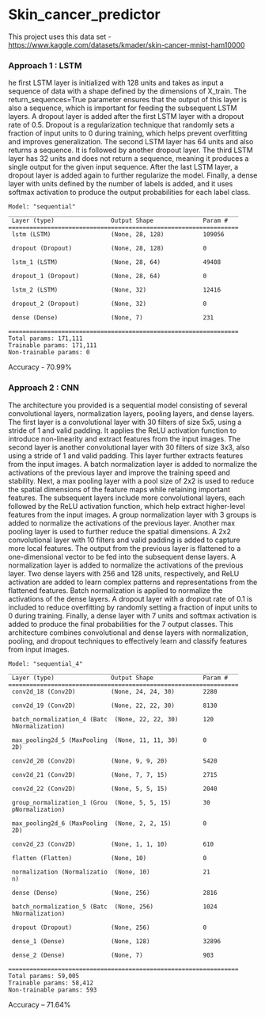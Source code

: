 # Skin_cancer_predictor

This project uses this data set - 
https://www.kaggle.com/datasets/kmader/skin-cancer-mnist-ham10000

### Approach 1 : LSTM

he first LSTM layer is initialized with 128 units and takes as input a sequence of data with a shape defined by the dimensions of X_train. The return_sequences=True parameter ensures that the output of this layer is also a sequence, which is important for feeding the subsequent LSTM layers.
A dropout layer is added after the first LSTM layer with a dropout rate of 0.5. Dropout is a regularization technique that randomly sets a fraction of input units to 0 during training, which helps prevent overfitting and improves generalization.
The second LSTM layer has 64 units and also returns a sequence. It is followed by another dropout layer.
The third LSTM layer has 32 units and does not return a sequence, meaning it produces a single output for the given input sequence.
After the last LSTM layer, a dropout layer is added again to further regularize the model.
Finally, a dense layer with units defined by the number of labels is added, and it uses softmax activation to produce the output probabilities for each label class.


```
Model: "sequential"
_________________________________________________________________
 Layer (type)                Output Shape              Param #   
=================================================================
 lstm (LSTM)                 (None, 28, 128)           109056    
                                                                 
 dropout (Dropout)           (None, 28, 128)           0         
                                                                 
 lstm_1 (LSTM)               (None, 28, 64)            49408     
                                                                 
 dropout_1 (Dropout)         (None, 28, 64)            0         
                                                                 
 lstm_2 (LSTM)               (None, 32)                12416     
                                                                 
 dropout_2 (Dropout)         (None, 32)                0         
                                                                 
 dense (Dense)               (None, 7)                 231       
                                                                 
=================================================================
Total params: 171,111
Trainable params: 171,111
Non-trainable params: 0
```


Accuracy  -  70.99%


### Approach 2 : CNN

The architecture you provided is a sequential model consisting of several convolutional layers, normalization layers, pooling layers, and dense layers.
The first layer is a convolutional layer with 30 filters of size 5x5, using a stride of 1 and valid padding. It applies the ReLU activation function to introduce non-linearity and extract features from the input images.
The second layer is another convolutional layer with 30 filters of size 3x3, also using a stride of 1 and valid padding. This layer further extracts features from the input images.
A batch normalization layer is added to normalize the activations of the previous layer and improve the training speed and stability.
Next, a max pooling layer with a pool size of 2x2 is used to reduce the spatial dimensions of the feature maps while retaining important features.
The subsequent layers include more convolutional layers, each followed by the ReLU activation function, which help extract higher-level features from the input images.
A group normalization layer with 3 groups is added to normalize the activations of the previous layer.
Another max pooling layer is used to further reduce the spatial dimensions.
A 2x2 convolutional layer with 10 filters and valid padding is added to capture more local features.
The output from the previous layer is flattened to a one-dimensional vector to be fed into the subsequent dense layers.
A normalization layer is added to normalize the activations of the previous layer.
Two dense layers with 256 and 128 units, respectively, and ReLU activation are added to learn complex patterns and representations from the flattened features.
Batch normalization is applied to normalize the activations of the dense layers.
A dropout layer with a dropout rate of 0.1 is included to reduce overfitting by randomly setting a fraction of input units to 0 during training.
Finally, a dense layer with 7 units and softmax activation is added to produce the final probabilities for the 7 output classes.
This architecture combines convolutional and dense layers with normalization, pooling, and dropout techniques to effectively learn and classify features from input images.


```
Model: "sequential_4"
_________________________________________________________________
 Layer (type)                Output Shape              Param #   
=================================================================
 conv2d_18 (Conv2D)          (None, 24, 24, 30)        2280      
                                                                 
 conv2d_19 (Conv2D)          (None, 22, 22, 30)        8130      
                                                                 
 batch_normalization_4 (Batc  (None, 22, 22, 30)       120       
 hNormalization)                                                 
                                                                 
 max_pooling2d_5 (MaxPooling  (None, 11, 11, 30)       0         
 2D)                                                             
                                                                 
 conv2d_20 (Conv2D)          (None, 9, 9, 20)          5420      
                                                                 
 conv2d_21 (Conv2D)          (None, 7, 7, 15)          2715      
                                                                 
 conv2d_22 (Conv2D)          (None, 5, 5, 15)          2040      
                                                                 
 group_normalization_1 (Grou  (None, 5, 5, 15)         30        
 pNormalization)                                                 
                                                                 
 max_pooling2d_6 (MaxPooling  (None, 2, 2, 15)         0         
 2D)                                                             
                                                                 
 conv2d_23 (Conv2D)          (None, 1, 1, 10)          610       
                                                                 
 flatten (Flatten)           (None, 10)                0         
                                                                 
 normalization (Normalizatio  (None, 10)               21        
 n)                                                              
                                                                 
 dense (Dense)               (None, 256)               2816      
                                                                 
 batch_normalization_5 (Batc  (None, 256)              1024      
 hNormalization)                                                 
                                                                 
 dropout (Dropout)           (None, 256)               0         
                                                                 
 dense_1 (Dense)             (None, 128)               32896     
                                                                 
 dense_2 (Dense)             (None, 7)                 903       
                                                                 
=================================================================
Total params: 59,005
Trainable params: 58,412
Non-trainable params: 593
```

Accuracy – 71.64%
